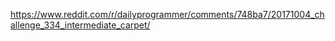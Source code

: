 https://www.reddit.com/r/dailyprogrammer/comments/748ba7/20171004_challenge_334_intermediate_carpet/
